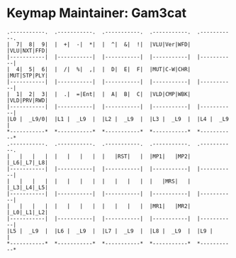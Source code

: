 Keymap Maintainer: Gam3cat
==============================================================================
    .-----------.  .-----------.  .-----------.  .-----------.  .-----------.
    |  7|  8|  9|  |  +|  -|  *|  |  ^|  &|  !|  |VLU|Ver|WFD|  |VLU|NXT|FFD|
    |-----------|  |-----------|  |-----------|  |-----------|  |-----------|
    |  4|  5|  6|  |  /|  %|  ,|  |  D|  E|  F|  |MUT|C-W|CHR|  |MUT|STP|PLY|
    |-----------|  |-----------|  |-----------|  |-----------|  |-----------|
    |  1|  2|  3|  |  .|  =|Ent|  |  A|  B|  C|  |VLD|CMP|WBK|  |VLD|PRV|RWD|
    |-----------|  |-----------|  |-----------|  |-----------|  |-----------|
    |L0 |  _L9/0|  |L1 |  _L9  |  |L2 |  _L9  |  |L3 |  _L9  |  |L4 |  _L9  |
    *-----------*  *-----------*  *-----------*  *-----------*  *-----------*
    .-----------.  .-----------.  .-----------.  .-----------.  .-----------.
    |   |   |   |  |   |   |   |  |   |RST|   |  |MP1|   |MP2|  |_L6|_L7|_L8|
    |-----------|  |-----------|  |-----------|  |-----------|  |-----------|
    |   |   |   |  |   |   |   |  |   |   |   |  |   |MRS|   |  |_L3|_L4|_L5|
    |-----------|  |-----------|  |-----------|  |-----------|  |-----------|
    |   |   |   |  |   |   |   |  |   |   |   |  |MR1|   |MR2|  |_L0|_L1|_L2|
    |-----------|  |-----------|  |-----------|  |-----------|  |-----------|
    |L5 |  _L9  |  |L6 |  _L9  |  |L7 |  _L9  |  |L8 |  _L9  |  |L9 |       |
    *-----------*  *-----------*  *-----------*  *-----------*  *-----------*
